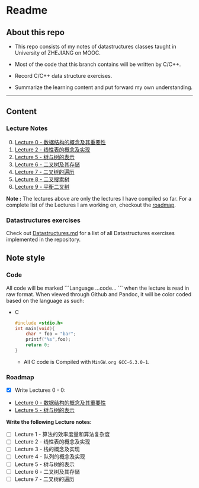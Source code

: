 # Readme

## About this repo

- This repo consists of my notes of datastructures classes taught in University of ZHEJIANG on MOOC.

- Most of the code that this branch contains will be written by C/C++.

- Record C/C++ data structure exercises.

- Summarize the learning content and put forward my own understanding.

___

## Content

### Lecture Notes

0. [Lecture 0 - 数据结构的概念及其重要性](./Lectures/Lecture-0.md)
1. [Lecture 2 - 线性表的概念及实现](./Lectures/Lecture-2.md)
2. [Lecture 5 - 树与树的表示](./Lectures/Lecture-5.md)
3. [Lecture 6 - 二叉树及其存储](./Lectures/Lecture-6.md)
4. [Lecture 7 - 二叉树的遍历](./Lectures/Lecture-7.md)
5. [Lecture 8 - 二叉搜索树](./Lectures/Lecture-8.md)
6. [Lecture 9 - 平衡二叉树](./Lectures/Lecture-9.md)

**Note :** The lectures above are only the lectures I have compiled so far. For a complete list of the Lectures I am working on, checkout the [roadmap](#roadmap).

### Datastructures exercises

Check out [Datastructures.md](./Datastructures.md) for a list of all Datastructures exercises implemented in the repository.

## Note style

### Code

All code will be marked \`\`\`Language ...code... \`\`\` when the lecture is read in raw format. When viewed through Github and Pandoc, it will be color coded based on the language as such:

* C
    ```c
    #include <stdio.h>
    int main(void){
        char * foo = "bar";
        printf("%s",foo);
        return 0;
    }
    ```
  * All C code is Compiled with ```MinGW.org GCC-6.3.0-1```.

### Roadmap

- [x] Write Lectures 0 - 0:

* [Lecture 0 - 数据结构的概念及其重要性](./Lectures/Lecture-0.md)
* [Lecture 5 - 树与树的表示](./Lectures/Lecture-5.md)

__Write the following Lecture notes:__

- [ ] Lecture 1 - 算法的效率度量和算法复杂度
- [ ] Lecture 2 - 线性表的概念及实现
- [ ] Lecture 3 - 栈的概念及实现
- [ ] Lecture 4 - 队列的概念及实现
- [ ] Lecture 5 - 树与树的表示
- [ ] Lecture 6 - 二叉树及其存储
- [ ] Lecture 7 - 二叉树的遍历
